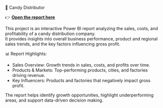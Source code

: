 🍬 Candy Distributor 

👉 [**Open the report here**](https://gubrie.github.io/Candy_Distributor/)

This project is an interactive Power BI report analyzing the sales, costs, and profitability of a candy distribution company.  
It provides insights into overall business performance, product and regional sales trends, and the key factors influencing gross profit.  

📊 Report Highlights:
- Sales Overview: Growth trends in sales, costs, and profits over time.  
- Products & Markets: Top-performing products, cities, and factories driving revenue.  
- Key Influencers: Products and factories that negatively impact gross profit.  

The report helps identify growth opportunities, highlight underperforming areas, and support data-driven decision making.  
